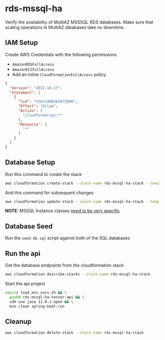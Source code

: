 # rds-mssql-ha  
Verify the availability of MultiAZ MSSSQL RDS databases.
Make sure that scaling operations in MultiAZ databases take no downtime.  

## IAM Setup  

Create AWS Credentials with the following permissions  
- `AmazonRDSFullAccess`
- `AmazonEC2FullAccess`
- Add an inline `CloudFormationFullAccess` policy

```json
{
  "Version": "2012-10-17",
  "Statement": [
    {
      "Sid": "Stmt1488265872000",
      "Effect": "Allow",
      "Action": [
        "cloudformation:*"
      ],
      "Resource": [
        "*"
      ]
    }
  ]
}
```

## Database Setup  

Run this command to create the stack

```bash
aws cloudformation create-stack --stack-name rds-mssql-ha-stack --template-body file://databases.yml --parameters ParameterKey=AllowedCidrIp,ParameterValue=1.2.3.4/32
```

And this command for subsequent changes

```bash
aws cloudformation update-stack --stack-name rds-mssql-ha-stack --template-body file://databases.yml --parameters ParameterKey=AllowedCidrIp,ParameterValue=1.2.3.4/32
```

**NOTE**: MSSQL Instance classes [need to be very specific](https://docs.aws.amazon.com/AmazonRDS/latest/UserGuide/CHAP_SQLServer.html#SQLServer.Concepts.General.InstanceClasses)  

## Database Seed  

Run the `seed-db.sql` script against both of the SQL databases  

## Run the api  

Get the database endpoints from the cloudformation stack  

```bash
aws cloudformation describe-stacks --stack-name rds-mssql-ha-stack
```

Start the api project

```bash
source load_env_vars.sh && \
  pushd rds-mssql-ha-tester-api && \
  sdk use java 11.0.1-open && \
  mvn clean spring-boot:run
```

## Cleanup  

```bash
aws cloudformation delete-stack --stack-name rds-mssql-ha-stack
```
